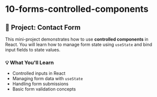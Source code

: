 # 10-forms-controlled-components

## 📝 Project: Contact Form

This mini-project demonstrates how to use **controlled components** in React. You will learn how to manage form state using `useState` and bind input fields to state values.

### 💡 What You'll Learn

- Controlled inputs in React
- Managing form data with `useState`
- Handling form submissions
- Basic form validation concepts